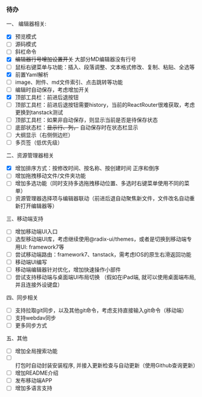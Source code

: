 ### 待办

一、 编辑器相关:

- [X]  预览模式
- [ ]  源码模式
- [ ]  斜杠命令
- [X]  ~~编辑器行号增加设置开关~~ 大部分MD编辑器没有行号
- [ ]  鼠标右键菜单与功能：插入、段落调整、文本格式修改、复制、粘贴、全选等
- [X]  前置Yaml解析
- [ ]  image、附件、md文件索引、点击跳转等功能
- [ ]  编辑时自动保存，考虑增加开关
- [X]  顶部工具栏：前进后退按钮
- [ ]  顶部工具栏：前进后退按钮需要history，当前的ReactRouter很难获取，考虑更换到tanstack测试
- [ ]  顶部工具栏：如果非自动保存，则显示当前是否是待保存状态
- [ ]  底部状态栏：~~显示行、列，~~ 自动保存时在状态栏显示
- [ ]  大纲显示（右侧侧边栏）
- [ ]  多页签（低优先级）

二、资源管理器相关

- [X]  增加排序方式：按修改时间、按名称、按创建时间 正序和倒序
- [ ]  增加拖拽移动文件/文件夹功能
- [ ]  增加多选功能（同时支持多选拖拽移动位置、多选时右键菜单使用不同的菜单）
- [ ]  资源管理器选择项与编辑器联动（前进后退自动聚焦新文件，文件改名自动重新打开编辑器等）

三、移动端支持

- [ ]  增加移动端UI入口
- [ ]  选型移动端UI库，考虑继续使用@radix-ui/themes，或者是切换到移动端专用UI: framework7等
- [ ]  尝试移动端路由：framework7、tanstack，需考虑IOS的原生右滑返回功能
- [ ]  移动端UI编写
- [ ]  移动端编辑器针对优化，增加快速操作小部件
- [ ]  尝试支持移动端与桌面端UI布局切换 （假如在iPad端, 就可以使用桌面端布局, 并且连接外设键盘）

四、同步相关

- [ ]  支持拉取git同步，以及其他git命令，考虑支持直接输入git命令（移动端）
- [ ]  支持webdav同步
- [ ]  更多同步方式

五、其他

- [ ]  增加全局搜索功能
- [ ]  打包时自动封装安装程序, 并接入更新检查与自动更新（使用Github查询更新）
- [ ]  增加README介绍
- [ ]  发布移动端APP
- [ ]  增加多语言支持
